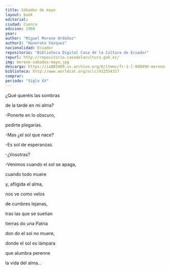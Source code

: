 ```yaml
---
title: Sábados de mayo
layout: book
editorial: 
ciudad: Cuenca
edicion: 1908
year:
author: "Miguel Moreno Ordóñez"
author2: "Honorato Vázquez"
nacionalidad: Ecuador
repositorio: "Biblioteca Digital Casa de la Cultura de Ecuador"
repurl: http://repositorio.casadelacultura.gob.ec/
img: moreno-sabados-mayo.jpg
descarga: https://ia803409.us.archive.org/0/items/fr-1-l-000490-moreno-sabados/FR1-L-000490-Moreno-Sabados.pdf
biblioteca: http://www.worldcat.org/oclc/912554317
comprar: 
periodo: "Siglo XX"
---
```

 

¿Qué queréis las sombras
 
de la tarde en mi alma? 
 
-Ponerte en lo obscuro, 
 
pedirte plegarias. 

 
-Mas ¿el sol que nace?
 
-Es sol de esperanzas.
 
 -¿Vosotras? 
  
-Venimos cuando el sol se apaga,

 
cuando todo muere 
 
y, afligida el alma,
 
nos ve como velos 
 
de cumbres lejanas, 

 
tras las que se sueñan 
 
tierras do una Patria
 
don do el sol no muere,
 
donde el sol es lámpara
 
que alumbra perenne 
 
la vida del alma...

